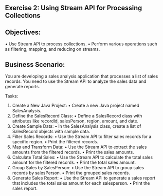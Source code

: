 ## Exercise 2: Using Stream API for Processing Collections

## Objectives:
•	Use Stream API to process collections.
•	Perform various operations such as filtering, mapping, and reducing on streams.

## Business Scenario: 
You are developing a sales analysis application that processes a list of sales records. You need to use the Stream API to analyze the sales data and generate reports.

Tasks:
1.	Create a New Java Project:
•	Create a new Java project named SalesAnalysis.
2.	Define the SalesRecord Class:
•	Define a SalesRecord class with attributes like recordId, salesPerson, region, amount, and date.
3.	Create Sample Data:
•	In the SalesAnalysis class, create a list of SalesRecord objects with sample data.
4.	Filter Sales Records:
•	Use the Stream API to filter sales records for a specific region.
•	Print the filtered records.
5.	Map and Transform Data:
•	Use the Stream API to extract the sales amounts from the filtered records.
•	Print the sales amounts.
6.	Calculate Total Sales:
•	Use the Stream API to calculate the total sales amount for the filtered records.
•	Print the total sales amount.
7.	Group Sales by SalesPerson:
•	Use the Stream API to group sales records by salesPerson.
•	Print the grouped sales records.
8.	Generate Sales Report:
•	Use the Stream API to generate a sales report that includes the total sales amount for each salesperson.
•	Print the sales report.
